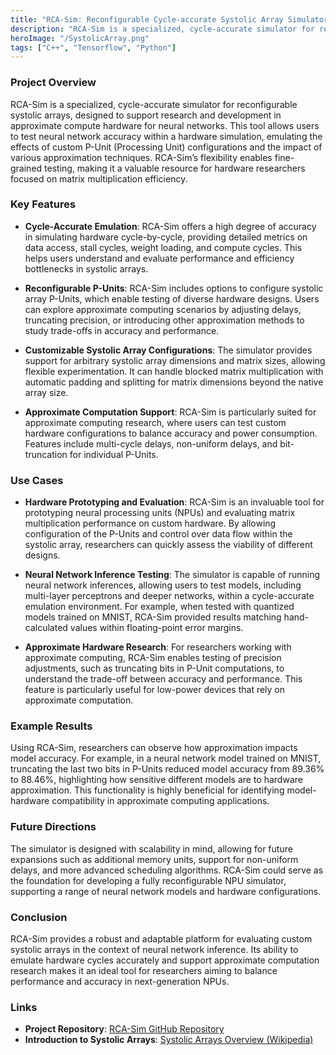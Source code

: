 ```yaml
---
title: "RCA-Sim: Reconfigurable Cycle-accurate Systolic Array Simulator"
description: "RCA-Sim is a specialized, cycle-accurate simulator for reconfigurable systolic arrays, designed to support research and development in approximate compute hardware for neural networks. RCA-Sim’s flexibility and extensiblity, allowing defenitions of custom P-units enables fine-grained testing, making it a valuable resource for hardware researchers focused on matrix multiplication efficiency."
heroImage: "/SystolicArray.png"
tags: ["C++", "Tensorflow", "Python"]
---
```


### Project Overview
RCA-Sim is a specialized, cycle-accurate simulator for reconfigurable systolic arrays, designed to support research and development in approximate compute hardware for neural networks. This tool allows users to test neural network accuracy within a hardware simulation, emulating the effects of custom P-Unit (Processing Unit) configurations and the impact of various approximation techniques. RCA-Sim’s flexibility enables fine-grained testing, making it a valuable resource for hardware researchers focused on matrix multiplication efficiency.

### Key Features

- **Cycle-Accurate Emulation**: RCA-Sim offers a high degree of accuracy in simulating hardware cycle-by-cycle, providing detailed metrics on data access, stall cycles, weight loading, and compute cycles. This helps users understand and evaluate performance and efficiency bottlenecks in systolic arrays.
  
- **Reconfigurable P-Units**: RCA-Sim includes options to configure systolic array P-Units, which enable testing of diverse hardware designs. Users can explore approximate computing scenarios by adjusting delays, truncating precision, or introducing other approximation methods to study trade-offs in accuracy and performance.

- **Customizable Systolic Array Configurations**: The simulator provides support for arbitrary systolic array dimensions and matrix sizes, allowing flexible experimentation. It can handle blocked matrix multiplication with automatic padding and splitting for matrix dimensions beyond the native array size.

- **Approximate Computation Support**: RCA-Sim is particularly suited for approximate computing research, where users can test custom hardware configurations to balance accuracy and power consumption. Features include multi-cycle delays, non-uniform delays, and bit-truncation for individual P-Units.

### Use Cases

- **Hardware Prototyping and Evaluation**: RCA-Sim is an invaluable tool for prototyping neural processing units (NPUs) and evaluating matrix multiplication performance on custom hardware. By allowing configuration of the P-Units and control over data flow within the systolic array, researchers can quickly assess the viability of different designs.
  
- **Neural Network Inference Testing**: The simulator is capable of running neural network inferences, allowing users to test models, including multi-layer perceptrons and deeper networks, within a cycle-accurate emulation environment. For example, when tested with quantized models trained on MNIST, RCA-Sim provided results matching hand-calculated values within floating-point error margins.

- **Approximate Hardware Research**: For researchers working with approximate computing, RCA-Sim enables testing of precision adjustments, such as truncating bits in P-Unit computations, to understand the trade-off between accuracy and performance. This feature is particularly useful for low-power devices that rely on approximate computation.

### Example Results

Using RCA-Sim, researchers can observe how approximation impacts model accuracy. For example, in a neural network model trained on MNIST, truncating the last two bits in P-Units reduced model accuracy from 89.36% to 88.46%, highlighting how sensitive different models are to hardware approximation. This functionality is highly beneficial for identifying model-hardware compatibility in approximate computing applications.

### Future Directions

The simulator is designed with scalability in mind, allowing for future expansions such as additional memory units, support for non-uniform delays, and more advanced scheduling algorithms. RCA-Sim could serve as the foundation for developing a fully reconfigurable NPU simulator, supporting a range of neural network models and hardware configurations.

### Conclusion
RCA-Sim provides a robust and adaptable platform for evaluating custom systolic arrays in the context of neural network inference. Its ability to emulate hardware cycles accurately and support approximate computation research makes it an ideal tool for researchers aiming to balance performance and accuracy in next-generation NPUs.


### Links
- **Project Repository**: [RCA-Sim GitHub Repository](https://github.com/thesrsakabuvttchi/RCA-Sim)
- **Introduction to Systolic Arrays**: [Systolic Arrays Overview (Wikipedia)](https://en.wikipedia.org/wiki/Systolic_array)
